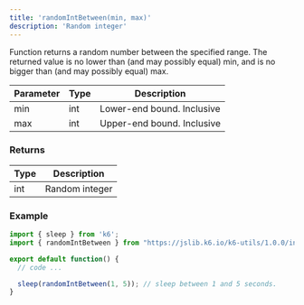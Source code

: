```yaml
---
title: 'randomIntBetween(min, max)'
description: 'Random integer'
---
```


Function returns a random number between the specified range. The returned value is no lower than (and may possibly equal) min, and is no bigger than (and may possibly equal) max.

| Parameter      | Type   | Description |
| -------------- | ------ |  --- |
| min  | int  | Lower-end bound. Inclusive |
| max  | int  | Upper-end bound. Inclusive|


### Returns

| Type   | Description     |
| -----  | --------------- |
| int    | Random integer  |


### Example

<CodeGroup labels={[]}>

```javascript
import { sleep } from 'k6';
import { randomIntBetween } from "https://jslib.k6.io/k6-utils/1.0.0/index.js";

export default function() {
  // code ...

  sleep(randomIntBetween(1, 5)); // sleep between 1 and 5 seconds.
}
```

</CodeGroup>
